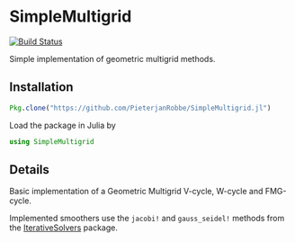 # SimpleMultigrid
[![Build Status](https://travis-ci.org/PieterjanRobbe/SimpleMultigrid.jl.png)](https://travis-ci.org/PieterjanRobbe/SimpleMultigrid.jl)

Simple implementation of geometric multigrid methods. 

## Installation

```julia
Pkg.clone("https://github.com/PieterjanRobbe/SimpleMultigrid.jl")
```

Load the package in Julia by

```julia
using SimpleMultigrid
```

## Details

Basic implementation of a Geometric Multigrid V-cycle, W-cycle and FMG-cycle.

Implemented smoothers use the `jacobi!` and `gauss_seidel!` methods from the [IterativeSolvers](https://github.com/JuliaMath/IterativeSolvers.jl) package.
